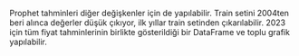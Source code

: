 Prophet tahminleri diğer değişkenler için de yapılabilir.
Train setini 2004ten beri alınca değerler düşük çıkıyor, ilk yıllar train setinden çıkarılabilir.
2023 için tüm fiyat tahminlerinin birlikte gösterildiği bir DataFrame ve toplu grafik yapılabilir.
